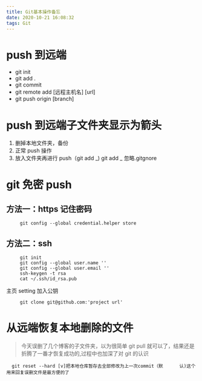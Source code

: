 ```yaml
---
title: Git基本操作备忘
date: 2020-10-21 16:08:32
tags: Git
---
```


# push 到远端

- git init
- git add .
- git commit
- git remote add [远程主机名] [url]
- git push origin [branch]

# push 到远端子文件夹显示为箭头

1. 删掉本地文件夹，备份
2. 正常 push 操作
3. 放入文件夹再进行 push（git add _)
   git add _ 忽略.gitgnore

# git 免密 push

## 方法一：https 记住密码

         git config --global credential.helper store

## 方法二：ssh

         git init
         git config --global user.name ''
         git config --global user.email ''
         ssh-keygen -t rsa
         cat ~/.ssh/id_rsa.pub

主页 setting 加入公钥

         git clone git@github.com:'project url'


# 从远端恢复本地删除的文件

> 今天误删了几个博客的子文件夹，以为很简单 git pull 就可以了，结果还是折腾了一番才恢复成功的,过程中也加深了对 git 的认识

      git reset --hard [v]把本地仓库暂存去全部修改为上一次commit（默      认)这个用来回复误删文件是最方便的了
